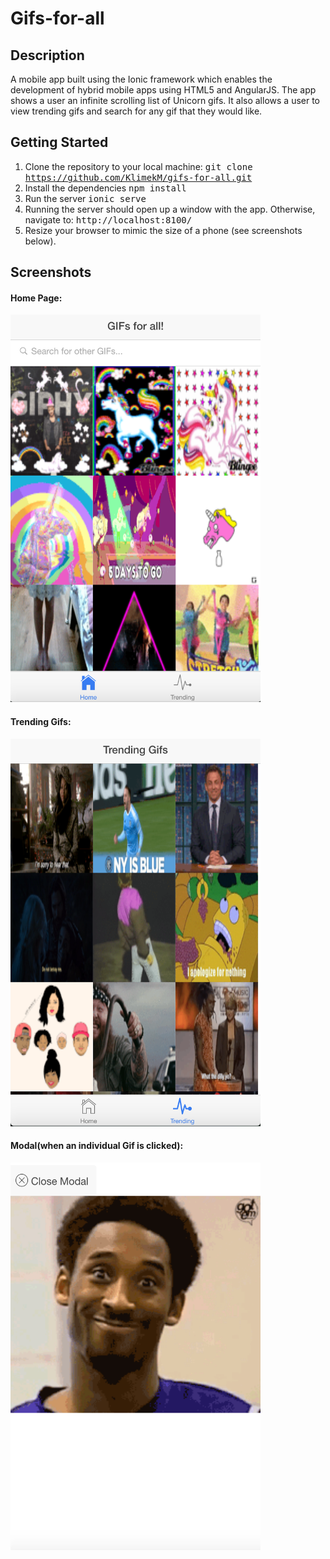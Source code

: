 # Gifs-for-all

## Description
A mobile app built using the Ionic framework which enables the development of hybrid mobile apps using HTML5 and AngularJS. The app shows a user an infinite scrolling list of Unicorn gifs. It also allows a user to view trending gifs and search for any gif that they would like.

## Getting Started
1. Clone the repository to your local machine: <tt>git clone https://github.com/KlimekM/gifs-for-all.git</tt>
2. Install the dependencies <tt>npm install</tt>
3. Run the server <tt>ionic serve</tt>
4. Running the server should open up a window with the app. Otherwise, navigate to: <tt>http://localhost:8100/</tt>
5. Resize your browser to mimic the size of a phone (see screenshots below).

## Screenshots

#### Home Page:
<img src="images/home.png" height="620" width="400" >

#### Trending Gifs:
<img src="images/trending.png" height="620" width="400" >

#### Modal(when an individual Gif is clicked):
<img src="images/modal.png" height="620" width="400" >
